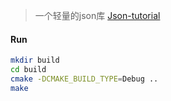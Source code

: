 > 一个轻量的json库
> [Json-tutorial](https://github.com/cs-learning-every-day/json-tutorial/blob/master/tutorial02/leptjson.c)

#### Run
```bash
mkdir build
cd build
cmake -DCMAKE_BUILD_TYPE=Debug ..
make
```